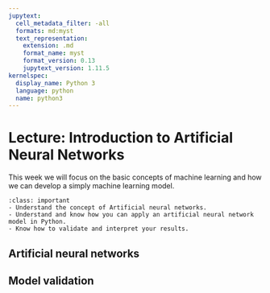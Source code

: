 ```yaml
---
jupytext:
  cell_metadata_filter: -all
  formats: md:myst
  text_representation:
    extension: .md
    format_name: myst
    format_version: 0.13
    jupytext_version: 1.11.5
kernelspec:
  display_name: Python 3
  language: python
  name: python3
---
```


# Lecture: Introduction to Artificial Neural Networks

This week we will focus on the basic concepts of machine learning and how we can develop a simply machine learning model.

`````{admonition} Learning objectives week 3
:class: important
- Understand the concept of Artificial neural networks.
- Understand and know how you can apply an artificial neural network model in Python. 
- Know how to validate and interpret your results.
`````

## Artificial neural networks


## Model validation